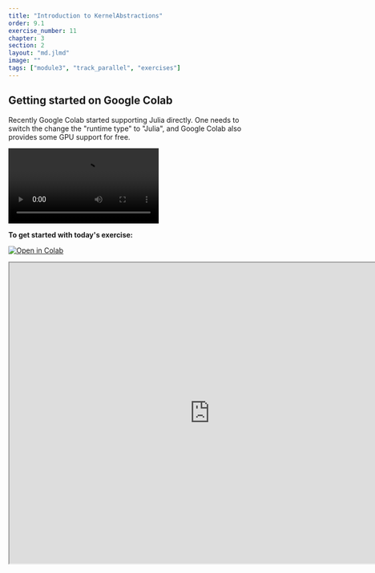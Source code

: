 ```yaml
---
title: "Introduction to KernelAbstractions"
order: 9.1
exercise_number: 11
chapter: 3
section: 2
layout: "md.jlmd"
image: ""
tags: ["module3", "track_parallel", "exercises"]
---
```


## Getting started on Google Colab

Recently Google Colab started supporting Julia directly. One needs to switch the change the "runtime type" to "Julia",
and Google Colab also provides some GPU support for free.


<video controls src="../Colab.mp4"></video> 

**To get started with today's exercise:**

[![Open in Colab](https://colab.research.google.com/assets/colab-badge.svg)](https://colab.research.google.com/github/vchuravy/rse-course/blob/main/src/mod3_parallelism/Introduction_to_KernelAbstractions.ipynb)

<iframe src="https://nbviewer.org/urls/vchuravy.dev/rse-course/mod3_parallelism/Introduction_to_KernelAbstractions.ipynb" width="800" height="600"></iframe>
